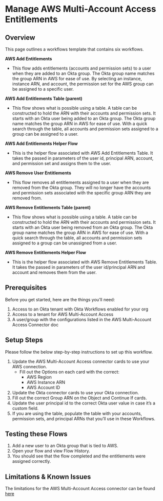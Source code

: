# Manage AWS Multi-Account Access Entitlements

## Overview

This page outlines a workflows template that contains six workflows.

**AWS Add Entitlements**

* This flow adds entitlements (accounts and permission sets) to a user when they are added to an Okta group. The Okta group name matches the group ARN in AWS for ease of use. By selecting an instance, instance ARN, and account, the permission set for the AWS group can be assigned to a specific user.

**AWS Add Entitlements Table (parent)**

* This flow shows what is possible using a table. A table can be constructed to hold the ARN with their accounts and permission sets. It starts with an Okta user being added to an Okta group. The Okta group name matches the group ARN in AWS for ease of use. With a quick search through the table, all accounts and permission sets assigned to a group can be assigned to a user.

**AWS Add Entitlements Helper Flow**

* This is the helper flow associated with AWS Add Entitlements Table. It takes the passed in parameters of the user id, principal ARN, account, and permission set and assigns them to the user.

**AWS Remove User Entitlements**

* This flow removes all entitlements assigned to a user when they are removed from the Okta group. They will no longer have the accounts and permission sets associated with the specific group ARN they are removed from.

**AWS Remove Entitlements Table (parent)**

* This flow shows what is possible using a table. A table can be constructed to hold the ARN with their accounts and permission sets. It starts with an Okta user being removed from an Okta group. The Okta group name matches the group ARN in AWS for ease of use. With a quick search through the table, all accounts and permission sets assigned to a group can be unassigned from a user.

**AWS Remove Entitlements Helper Flow**

* This is the helper flow associated with AWS Remove Entitlements Table. It takes the passed in parameters of the user id/principal ARN and account and removes them from the user.

## Prerequisites

Before you get started, here are the things you’ll need:

1. Access to an Okta tenant with Okta Workflows enabled for your org 
2. Access to a tenant for AWS Multi-Account Access
3. A user/group with the configurations listed in the AWS Multi-Account Access Connector doc


## Setup Steps

Please follow the below step-by-step instructions to set up this workflow.

1. Update the AWS Multi-Account Access connector cards to use your AWS connection.
    * Fill out the Options on each card with the correct:
        * AWS Region
        * AWS Instance ARN
        * AWS Account ID
2. Update the Okta connector cards to use your Okta connection.
3. Fill out the correct Group ARN on the Object and Continue If cards.
4. Update the user principal id to the correct Okta user value in case it’s a custom field.
5. If you are using the table, populate the table with your accounts, permission sets, and principal ARNs that you’ll use in these Workflows.


## Testing these Flows

1. Add a new user to an Okta group that is tied to AWS.
2. Open your flow and view Flow History.
3. You should see that the flow completed and the entitlements were assigned correctly.


## Limitations & Known Issues

The limitations for the AWS Multi-Account Access connector can be found [here](https://help.okta.com/en/prod/Content/Topics/Workflows/connector-reference/awssso/awssso.htm "AWS Multi-Account Access help documentation")
